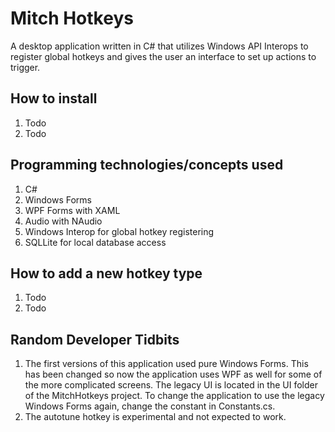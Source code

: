 # Mitch Hotkeys
A desktop application written in C# that utilizes Windows API Interops to register global hotkeys and gives the user an interface to set up actions to trigger.

## How to install
1. Todo
2. Todo

## Programming technologies/concepts used
1. C#
2. Windows Forms
3. WPF Forms with XAML
4. Audio with NAudio
5. Windows Interop for global hotkey registering
6. SQLLite for local database access

## How to add a new hotkey type
1. Todo
2. Todo

## Random Developer Tidbits
1. The first versions of this application used pure Windows Forms. This has been changed so now the application uses WPF as well for some of the more complicated screens. The legacy UI is located in the UI folder of the MitchHotkeys project. To change the application to use the legacy Windows Forms again, change the constant in Constants.cs.
2. The autotune hotkey is experimental and not expected to work.